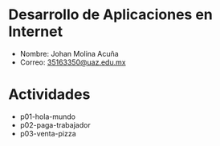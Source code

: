 # Desarrollo de Aplicaciones en Internet 

- Nombre: Johan Molina Acuña
- Correo: 35163350@uaz.edu.mx

# Actividades

- p01-hola-mundo
- p02-paga-trabajador
- p03-venta-pizza
